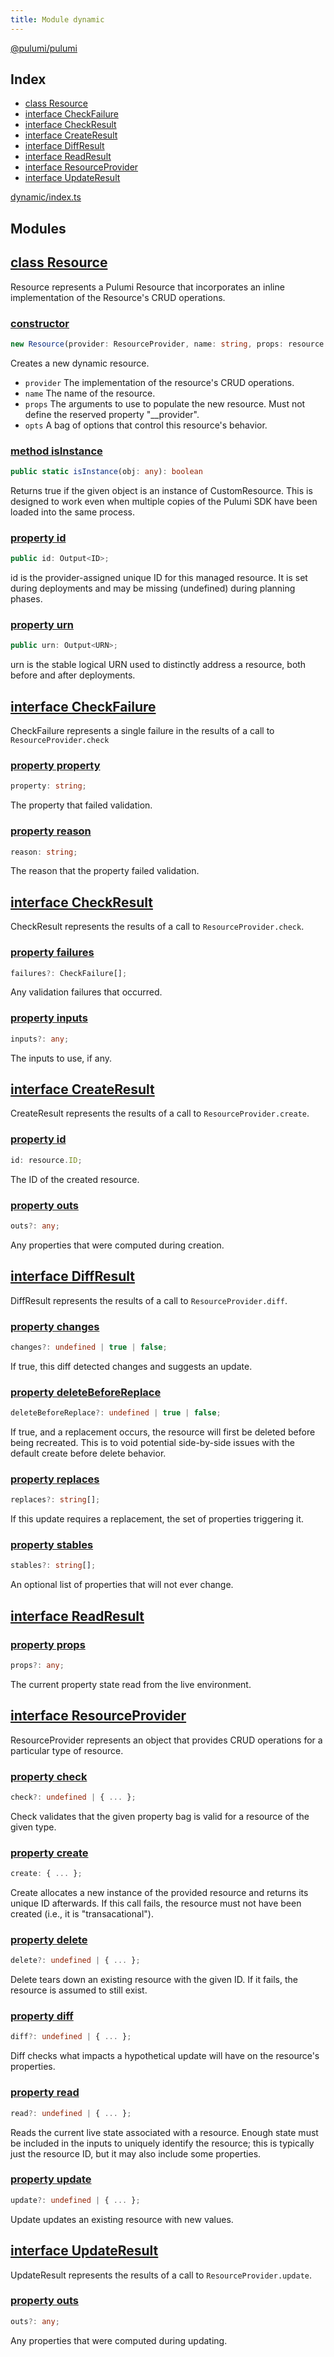 ```yaml
---
title: Module dynamic
---
```


<a href="..">@pulumi/pulumi</a>

<h2 class="pdoc-module-header">Index</h2>

* <a href="#Resource">class Resource</a>
* <a href="#CheckFailure">interface CheckFailure</a>
* <a href="#CheckResult">interface CheckResult</a>
* <a href="#CreateResult">interface CreateResult</a>
* <a href="#DiffResult">interface DiffResult</a>
* <a href="#ReadResult">interface ReadResult</a>
* <a href="#ResourceProvider">interface ResourceProvider</a>
* <a href="#UpdateResult">interface UpdateResult</a>

<a href="/dynamic/index.ts">dynamic/index.ts</a> 

<h2 class="pdoc-module-header">Modules</h2>


<h2 class="pdoc-module-header" id="Resource">
<a class="pdoc-member-name" href="https://github.com/pulumi/pulumi/blob/master/sdk/nodejs/dynamic/index.ts#L166">class Resource</a>
</h2>

Resource represents a Pulumi Resource that incorporates an inline implementation of the Resource's CRUD operations.

<h3 class="pdoc-member-header">
<a class="pdoc-child-name" href="https://github.com/pulumi/pulumi/blob/master/sdk/nodejs/dynamic/index.ts#L166">constructor</a>
</h3>

```typescript
new Resource(provider: ResourceProvider, name: string, props: resource.Inputs, opts?: resource.ResourceOptions)
```


Creates a new dynamic resource.

* `provider` The implementation of the resource&#39;s CRUD operations.
* `name` The name of the resource.
* `props` The arguments to use to populate the new resource. Must not define the reserved
             property &#34;__provider&#34;.
* `opts` A bag of options that control this resource&#39;s behavior.

<h3 class="pdoc-member-header">
<a class="pdoc-child-name" href="https://github.com/pulumi/pulumi/blob/master/sdk/nodejs/resource.ts#L139">method isInstance</a>
</h3>

```typescript
public static isInstance(obj: any): boolean
```


Returns true if the given object is an instance of CustomResource.  This is designed to work even when
multiple copies of the Pulumi SDK have been loaded into the same process.

<h3 class="pdoc-member-header">
<a class="pdoc-child-name" href="https://github.com/pulumi/pulumi/blob/master/sdk/nodejs/resource.ts#L133">property id</a>
</h3>

```typescript
public id: Output<ID>;
```


id is the provider-assigned unique ID for this managed resource.  It is set during
deployments and may be missing (undefined) during planning phases.

<h3 class="pdoc-member-header">
<a class="pdoc-child-name" href="https://github.com/pulumi/pulumi/blob/master/sdk/nodejs/resource.ts#L41">property urn</a>
</h3>

```typescript
public urn: Output<URN>;
```


urn is the stable logical URN used to distinctly address a resource, both before and after
deployments.

<h2 class="pdoc-module-header" id="CheckFailure">
<a class="pdoc-member-name" href="https://github.com/pulumi/pulumi/blob/master/sdk/nodejs/dynamic/index.ts#L36">interface CheckFailure</a>
</h2>

CheckFailure represents a single failure in the results of a call to `ResourceProvider.check`

<h3 class="pdoc-member-header">
<a class="pdoc-child-name" href="https://github.com/pulumi/pulumi/blob/master/sdk/nodejs/dynamic/index.ts#L40">property property</a>
</h3>

```typescript
property: string;
```


The property that failed validation.

<h3 class="pdoc-member-header">
<a class="pdoc-child-name" href="https://github.com/pulumi/pulumi/blob/master/sdk/nodejs/dynamic/index.ts#L45">property reason</a>
</h3>

```typescript
reason: string;
```


The reason that the property failed validation.

<h2 class="pdoc-module-header" id="CheckResult">
<a class="pdoc-member-name" href="https://github.com/pulumi/pulumi/blob/master/sdk/nodejs/dynamic/index.ts#L21">interface CheckResult</a>
</h2>

CheckResult represents the results of a call to `ResourceProvider.check`.

<h3 class="pdoc-member-header">
<a class="pdoc-child-name" href="https://github.com/pulumi/pulumi/blob/master/sdk/nodejs/dynamic/index.ts#L30">property failures</a>
</h3>

```typescript
failures?: CheckFailure[];
```


Any validation failures that occurred.

<h3 class="pdoc-member-header">
<a class="pdoc-child-name" href="https://github.com/pulumi/pulumi/blob/master/sdk/nodejs/dynamic/index.ts#L25">property inputs</a>
</h3>

```typescript
inputs?: any;
```


The inputs to use, if any.

<h2 class="pdoc-module-header" id="CreateResult">
<a class="pdoc-member-name" href="https://github.com/pulumi/pulumi/blob/master/sdk/nodejs/dynamic/index.ts#L77">interface CreateResult</a>
</h2>

CreateResult represents the results of a call to `ResourceProvider.create`.

<h3 class="pdoc-member-header">
<a class="pdoc-child-name" href="https://github.com/pulumi/pulumi/blob/master/sdk/nodejs/dynamic/index.ts#L81">property id</a>
</h3>

```typescript
id: resource.ID;
```


The ID of the created resource.

<h3 class="pdoc-member-header">
<a class="pdoc-child-name" href="https://github.com/pulumi/pulumi/blob/master/sdk/nodejs/dynamic/index.ts#L86">property outs</a>
</h3>

```typescript
outs?: any;
```


Any properties that were computed during creation.

<h2 class="pdoc-module-header" id="DiffResult">
<a class="pdoc-member-name" href="https://github.com/pulumi/pulumi/blob/master/sdk/nodejs/dynamic/index.ts#L51">interface DiffResult</a>
</h2>

DiffResult represents the results of a call to `ResourceProvider.diff`.

<h3 class="pdoc-member-header">
<a class="pdoc-child-name" href="https://github.com/pulumi/pulumi/blob/master/sdk/nodejs/dynamic/index.ts#L55">property changes</a>
</h3>

```typescript
changes?: undefined | true | false;
```


If true, this diff detected changes and suggests an update.

<h3 class="pdoc-member-header">
<a class="pdoc-child-name" href="https://github.com/pulumi/pulumi/blob/master/sdk/nodejs/dynamic/index.ts#L71">property deleteBeforeReplace</a>
</h3>

```typescript
deleteBeforeReplace?: undefined | true | false;
```


If true, and a replacement occurs, the resource will first be deleted before being recreated.  This is to
void potential side-by-side issues with the default create before delete behavior.

<h3 class="pdoc-member-header">
<a class="pdoc-child-name" href="https://github.com/pulumi/pulumi/blob/master/sdk/nodejs/dynamic/index.ts#L60">property replaces</a>
</h3>

```typescript
replaces?: string[];
```


If this update requires a replacement, the set of properties triggering it.

<h3 class="pdoc-member-header">
<a class="pdoc-child-name" href="https://github.com/pulumi/pulumi/blob/master/sdk/nodejs/dynamic/index.ts#L65">property stables</a>
</h3>

```typescript
stables?: string[];
```


An optional list of properties that will not ever change.

<h2 class="pdoc-module-header" id="ReadResult">
<a class="pdoc-member-name" href="https://github.com/pulumi/pulumi/blob/master/sdk/nodejs/dynamic/index.ts#L89">interface ReadResult</a>
</h2>
<h3 class="pdoc-member-header">
<a class="pdoc-child-name" href="https://github.com/pulumi/pulumi/blob/master/sdk/nodejs/dynamic/index.ts#L93">property props</a>
</h3>

```typescript
props?: any;
```


The current property state read from the live environment.

<h2 class="pdoc-module-header" id="ResourceProvider">
<a class="pdoc-member-name" href="https://github.com/pulumi/pulumi/blob/master/sdk/nodejs/dynamic/index.ts#L109">interface ResourceProvider</a>
</h2>

ResourceProvider represents an object that provides CRUD operations for a particular type of resource.

<h3 class="pdoc-member-header">
<a class="pdoc-child-name" href="https://github.com/pulumi/pulumi/blob/master/sdk/nodejs/dynamic/index.ts#L116">property check</a>
</h3>

```typescript
check?: undefined | { ... };
```


Check validates that the given property bag is valid for a resource of the given type.

<h3 class="pdoc-member-header">
<a class="pdoc-child-name" href="https://github.com/pulumi/pulumi/blob/master/sdk/nodejs/dynamic/index.ts#L133">property create</a>
</h3>

```typescript
create: { ... };
```


Create allocates a new instance of the provided resource and returns its unique ID afterwards.
If this call fails, the resource must not have been created (i.e., it is "transacational").

<h3 class="pdoc-member-header">
<a class="pdoc-child-name" href="https://github.com/pulumi/pulumi/blob/master/sdk/nodejs/dynamic/index.ts#L156">property delete</a>
</h3>

```typescript
delete?: undefined | { ... };
```


Delete tears down an existing resource with the given ID.  If it fails, the resource is assumed to still exist.

<h3 class="pdoc-member-header">
<a class="pdoc-child-name" href="https://github.com/pulumi/pulumi/blob/master/sdk/nodejs/dynamic/index.ts#L125">property diff</a>
</h3>

```typescript
diff?: undefined | { ... };
```


Diff checks what impacts a hypothetical update will have on the resource's properties.

<h3 class="pdoc-member-header">
<a class="pdoc-child-name" href="https://github.com/pulumi/pulumi/blob/master/sdk/nodejs/dynamic/index.ts#L139">property read</a>
</h3>

```typescript
read?: undefined | { ... };
```


Reads the current live state associated with a resource.  Enough state must be included in the inputs to uniquely
identify the resource; this is typically just the resource ID, but it may also include some properties.

<h3 class="pdoc-member-header">
<a class="pdoc-child-name" href="https://github.com/pulumi/pulumi/blob/master/sdk/nodejs/dynamic/index.ts#L148">property update</a>
</h3>

```typescript
update?: undefined | { ... };
```


Update updates an existing resource with new values.

<h2 class="pdoc-module-header" id="UpdateResult">
<a class="pdoc-member-name" href="https://github.com/pulumi/pulumi/blob/master/sdk/nodejs/dynamic/index.ts#L99">interface UpdateResult</a>
</h2>

UpdateResult represents the results of a call to `ResourceProvider.update`.

<h3 class="pdoc-member-header">
<a class="pdoc-child-name" href="https://github.com/pulumi/pulumi/blob/master/sdk/nodejs/dynamic/index.ts#L103">property outs</a>
</h3>

```typescript
outs?: any;
```


Any properties that were computed during updating.

